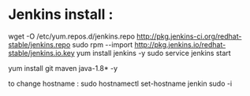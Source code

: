 Jenkins install  :
===============

wget -O /etc/yum.repos.d/jenkins.repo http://pkg.jenkins-ci.org/redhat-stable/jenkins.repo
sudo rpm --import http://pkg.jenkins.io/redhat-stable/jenkins.io.key
yum install jenkins -y
sudo service jenkins start

yum install git maven java-1.8* -y

to change hostname :
sudo hostnamectl set-hostname jenkin
sudo -i
